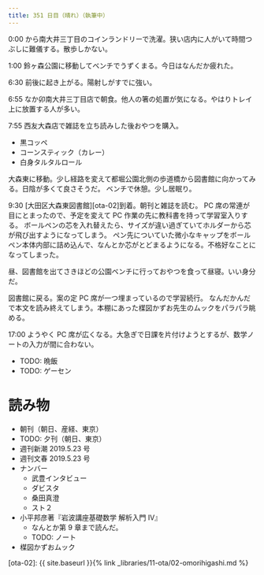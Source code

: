 ```yaml
---
title: 351 日目（晴れ）（執筆中）
---
```


0:00 から南大井三丁目のコインランドリーで洗濯。狭い店内に人がいて時間つぶしに難儀する。散歩しかない。

1:00 鈴ヶ森公園に移動してベンチでうずくまる。今日はなんだか疲れた。

6:30 前後に起き上がる。陽射しがすでに強い。

6:55 なか卯南大井三丁目店で朝食。他人の箸の処置が気になる。やはりトレイ上に放置する人が多い。

7:55 西友大森店で雑誌を立ち読みした後おやつを購入。
* 黒コッペ
* コーンスティック（カレー）
* 白身タルタルロール

大森東に移動。少し経路を変えて都堀公園北側の歩道橋から図書館に向かってみる。日陰が多くて良さそうだ。
ベンチで休憩。少し居眠り。

9:30 [大田区大森東図書館][ota-02]到着。朝刊と雑誌を読む。
PC 席の常連が目にとまったので、予定を変えて PC 作業の先に教科書を持って学習室入りする。
ボールペンの芯を入れ替えたら、サイズが違い過ぎていてホルダーから芯が飛び出すようになってしまう。
ペン先についていた微小なキャップをボールペン本体内部に詰め込んで、なんとか芯がとどまるようになる。不格好なことになってしまった。

昼、図書館を出てさきほどの公園ベンチに行っておやつを食って昼寝。いい身分だ。

図書館に戻る。案の定 PC 席が一つ埋まっているので学習続行。
なんだかんだで本文を読み終えてしまう。本棚にあった楳図かずお先生のムックをパラパラ眺める。

17:00 ようやく PC 席が広くなる。大急ぎで日課を片付けようとするが、数学ノートの入力が間に合わない。

* TODO: 晩飯
* TODO: ゲーセン

# 読み物

* 朝刊（朝日、産経、東京）
* TODO: 夕刊（朝日、東京）
* 週刊新潮 2019.5.23 号
* 週刊文春 2019.5.23 号
* ナンバー
  * 武豊インタビュー
  * ダビスタ
  * 桑田真澄
  * スト２
* 小平邦彦著『岩波講座基礎数学 解析入門 IV』
  * なんとか第 9 章まで読んだ。
  * TODO: ノート
* 楳図かずおムック


[ota-02]: {{ site.baseurl }}{% link _libraries/11-ota/02-omorihigashi.md %}
